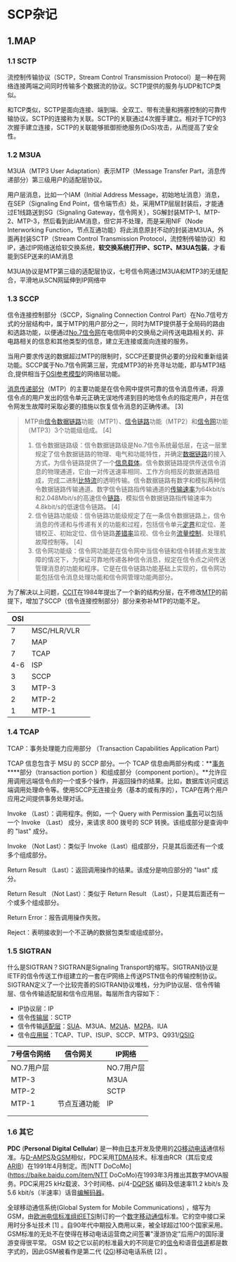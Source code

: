 # SCP杂记

## 1.MAP

### 1.1 SCTP

流控制传输协议（SCTP，Stream Control Transmission Protocol）是一种在网络连接两端之间同时传输多个数据流的协议。SCTP提供的服务与UDP和TCP类似。

和TCP类似，SCTP是面向连接、端到端、全双工、带有流量和拥塞控制的可靠传输协议。SCTP的连接称为关联。SCTP的关联通过4次握手建立。相对于TCP的3次握手建立连接，SCTP的关联能够抵御拒绝服务(DoS)攻击，从而提高了安全性。

### 1.2 M3UA

M3UA（MTP3 User Adaptation）表示MTP（Message Transfer Part，消息传递部分）第三级用户的适配层协议。

用户层消息，比如一个IAM（Initial Address Message，初始地址消息）消息，在SEP（Signaling End Point，信令端节点）处，采用MTP层层封装后，才能通过E1线路送到SG（Signaling Gateway，信令网关），SG解封装MTP-1、MTP-2、MTP-3，然后看到此IAM消息，但它并不处理，而是采用NIF（Node Interworking Function，节点互通功能）将此消息原封不动的封装进M3UA，外面再封装SCTP（Stream Control Transmission Protocol，流控制传输协议）和IP，通过IP网络送给软交换系统，**软交换系统打开IP、SCTP、M3UA包装**，才看能到SEP送来的IAM消息

M3UA协议是MTP第三级的适配层协议，七号信令网通过M3UA和MTP3的无缝配合，平滑地从SCN网延伸到IP网络中

### 1.3 SCCP

信令连接控制部分（SCCP，Signaling Connection Control Part）在No.7信号方式的分层结构中，属于MTP的用户部分之一，同时为MTP提供基于全局码的路由和选路功能，以便通过[No.7信令网](https://baike.baidu.com/item/No.7信令网/16588127)在电信网中的交换局之间传送电路相关的、非电路相关的信息和其他类型的信息，建立无连接或面向连接的服务。

当用户要求传送的数据超过MTP的限制时，SCCP还要提供必要的分段和重新组装功能。SCCP属于No.7信令网第三层，完成MTP3的补充寻址功能，即与MTP3结合,提供相当于[OSI参考模型](https://baike.baidu.com/item/OSI参考模型/708028)的网络层功能。

[消息传递部分](https://baike.baidu.com/item/消息传递部分/16688323)（MTP）的主要功能是在信令网中提供可靠的信令消息传递，将源信令点的用户发出的信令单元正确无误地传递到目的地信令点的指定用户，并在信令网发生故障时采取必要的措施以恢复信令消息的正确传递。 [3] 

> MTP由[信令数据链路](https://baike.baidu.com/item/信令数据链路/16688324)功能（MTP1）、[信令链路](https://baike.baidu.com/item/信令链路/5925769)功能（MTP2）和[信令网](https://baike.baidu.com/item/信令网/7830343)功能（MTP3）3个功能级组成。 [4] 
>
> 1. 信令数据链路级：信令数据链路级是No.7信令系统最低层，在这一层里规定了信令数据链路的物理、电气和功能特性，并确定[数据链路](https://baike.baidu.com/item/数据链路/7181323)的接入方式，为信令链路提供了一个[信息载体](https://baike.baidu.com/item/信息载体/4309185)。信令数据链路提供传送信令消息的物理通道，它由一对传送速率相同、工作方向相反的数据通路组成，完成二进制[比特流](https://baike.baidu.com/item/比特流/6435599)的透明传输。信令数据链路有数字和模拟两种信令数据链路传输通道。数字信令链路指传输通道的[传输速率](https://baike.baidu.com/item/传输速率/10839944)为64kbit/s和2.048Mbit/s的高速信令[链路](https://baike.baidu.com/item/链路/9410314)，模拟信令数据链路指传输速率为4.8kbit/s的低速信令链路。 [4] 
> 2. 信令链路功能级：信令链路功能级规定了在一条信令数据链路上，信令消息的传递和与传递有关的功能和过程，包括信令单元[定界](https://baike.baidu.com/item/定界/2704271)和定位、差错校正、初始定位、信令链路[差错率](https://baike.baidu.com/item/差错率/327811)监视、信令业务[流量控制](https://baike.baidu.com/item/流量控制/3441910)、处理机故障控制等。 [4] 
> 3. 信令网功能级：信令网功能是在信令网中当信令链和信令转接点发生故障的情况下，为保证可靠地传递各种信令消息，规定在信令点之间传送管理消息的功能和程序。它是在信令链路功能基础上实现的，信令网功能包括信令消息处理功能和信令网管理功能两部分。

为了解决以上问题，[CCIT](https://baike.baidu.com/item/CCIT/8458752)在1984年提出了一个新的结构分层，在不修改[MTP](https://baike.baidu.com/item/MTP/20493580)的前提下，增加了SCCP（信令连接控制部分）部分来弥补MTP的功能不足。

| OSI  |             |      |
| ---- | ----------- | ---- |
| 7    | MSC/HLR/VLR |      |
| 7    | MAP         |      |
| 7    | TCAP        |      |
| 4-6  | ISP         |      |
| 3    | SCCP        |      |
| 3    | MTP-3       |      |
| 2    | MTP-2       |      |
| 1    | MTP-1       |      |

### 1.4 TCAP

TCAP：事务处理能力应用部分 （Transaction Capabilities Application Part）

TCAP 信息包含于 MSU 的 SCCP 部分。一个 TCAP 信息由两部分构成：**[事务](https://baike.baidu.com/item/事务)****部分（transaction portion ）和组成部分（component portion）。**允许应用调用远端信令点的一个或多个操作，并返回操作的结果。比如，数据库访问或远端调用处理命令等。使用SCCP无连接业务（基本的或有序的），TCAP在两个用户应用之间提供事务处理对话。

Invoke （Last）：调用程序。例如，一个 Query with Permission [事务](https://baike.baidu.com/item/事务)可以包括一个 Invoke （Last） 成分，来请求 800 拨号的 SCP 转换。该组成部分是查询中的 "last" 成分。

Invoke （Not Last）：类似于 Invoke（Last）组成部分，只是其后面还有一个或多个组成部分。

Return Result （Last）：返回调用操作的结果。该成分是响应部分的 "last" 成分。

Return Result （Not Last）：类似于 Return Result （Last），只是其后面还有一个或多个组成部分。

Return Error：报告调用操作失败。

Reject：表明接收到一个不正确的数据包类型或组成部分。

### 1.5 SIGTRAN

 什么是SIGTRAN？SIGTRAN是Signaling Transport的缩写。SIGTRAN协议是IETF的信令传送工作组建立的一套在IP网络上传送PSTN信令的传输控制协议。SIGTRAN定义了一个比较完善的SIGTRAN协议堆栈，分为IP协议层、信令传输层、信令传输适配层和信令应用层。每层所含内容如下：

- IP协议层：IP
- 信令[传输层](https://baike.baidu.com/item/传输层)：SCTP
- 信令传输[适配层](https://baike.baidu.com/item/适配层)：[SUA](https://baike.baidu.com/item/SUA)、M3UA、[M2UA](https://baike.baidu.com/item/M2UA)、[M2PA](https://baike.baidu.com/item/M2PA)、IUA
- 信令[应用层](https://baike.baidu.com/item/应用层)：TCAP、TUP、ISUP、SCCP、MTP3、Q931/[QSIG](https://baike.baidu.com/item/QSIG)

| 7号信令网络 | 信令网关     | IP网络     |
| ----------- | ------------ | ---------- |
| NO.7用户层  |              | NO.7用户层 |
| MTP-3       |              | M3UA       |
| MTP-2       |              | SCTP       |
| MTP-1       | 节点互通功能 | IP         |
|             |              |            |
|             |              |            |



### 1.6 其它

**PDC** (**Personal Digital Cellular**) 是一种由[日本](https://baike.baidu.com/item/日本)开发及使用的[2G](https://baike.baidu.com/item/2G)[移动电话](https://baike.baidu.com/item/移动电话)通信标准。与[D-AMPS](https://baike.baidu.com/item/D-AMPS)及[GSM](https://baike.baidu.com/item/GSM)相似，PDC采用[TDMA](https://baike.baidu.com/item/TDMA)技术。标准由RCR（其后变成[ARIB](https://baike.baidu.com/item/ARIB)）在1991年4月制定。而[NTT DoCoMo](https://baike.baidu.com/item/NTT DoCoMo)在1993年3月推出其数字MOVA服务。PDC采用25 kHz载波、3个时间格、pi/4-[DQPSK](https://baike.baidu.com/item/DQPSK) 编码及低速率11.2 kbit/s 及 5.6 kbit/s（半速率）话音[编解码器](https://baike.baidu.com/item/编解码器)。

全球移动通信系统(Global System for Mobile Communications) ，缩写为GSM，由[欧洲电信标准组织](https://baike.baidu.com/item/欧洲电信标准组织)[ETSI](https://baike.baidu.com/item/ETSI)制订的一个[数字移动通信](https://baike.baidu.com/item/数字移动通信)标准。它的空中接口采用时分多址技术 [1] 。自90年代中期投入商用以来，被全球超过100个国家采用。GSM标准的无处不在使得在移动电话运营商之间签署"漫游协定"后用户的国际漫游变得很平常。 GSM 较之它以前的标准最大的不同是它的[信令](https://baike.baidu.com/item/信令/99474)和语音[信道](https://baike.baidu.com/item/信道/499862)都是数字式的，因此GSM被看作是第二代 ([2G](https://baike.baidu.com/item/2G/3110701))移动电话系统 [2] 。